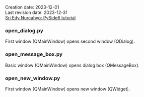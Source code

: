 Creation date: 2023-12-01  
Last revision date: 2023-12-31  
[Sri Edy Nurcahyo: PySide6 tutorial](https://youtu.be/KuOZAwXedjw?si=fkj6FAt-Ao6Wu9IE)  
### open_dialog.py
First window (QMainWindow) opens second window (QDialog).

### open_message_box.py
Basic window (QMainWindow) opens dialog box (QMessageBox).

### open_new_window.py
First window (QMainWindow) opens new window (QWidget).
